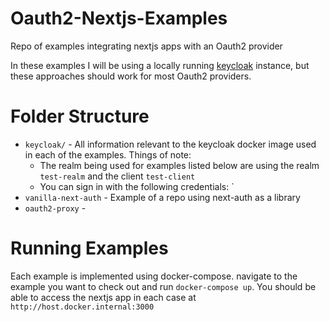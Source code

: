 # Oauth2-Nextjs-Examples
Repo of examples integrating nextjs apps with an Oauth2 provider

In these examples I will be using a locally running [keycloak](https://www.keycloak.org/) instance, but these approaches should work for most Oauth2 providers.

# Folder Structure

- `keycloak/` - All information relevant to the keycloak docker image used in each of the examples. Things of note:
    - The realm being used for examples listed below are using the realm `test-realm` and the client `test-client`
    - You can sign in with the following credentials: `
- `vanilla-next-auth` - Example of a repo using next-auth as a library
- `oauth2-proxy` - 

# Running Examples

Each example is implemented using docker-compose. navigate to the example you want to check out and run `docker-compose up`. 
You should be able to access the nextjs app in each case at `http://host.docker.internal:3000`
